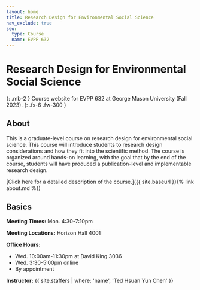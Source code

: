 ```yaml
---
layout: home
title: Research Design for Environmental Social Science
nav_exclude: true
seo:
  type: Course
  name: EVPP 632
---
```


# Research Design for Environmental Social Science
{: .mb-2 }
Course website for EVPP 632 at George Mason University (Fall 2023).
{: .fs-6 .fw-300 }

## About

This is a graduate-level course on research design for environmental social science. This course will introduce students to research design considerations and how they fit into the scientific method. The course is organized around hands-on learning, with the goal that by the end of the course, students will have produced a publication-level and implementable research design.



[Click here for a detailed description of the course.]({{ site.baseurl }}{% link about.md %})

## Basics

**Meeting Times:** Mon. 4:30-7:10pm

**Meeting Locations:** Horizon Hall 4001

**Office Hours:** 
- Wed. 10:00am-11:30pm at David King 3036
- Wed. 3:30-5:00pm online
- By appointment

**Instructor:**
{{ site.staffers | where: 'name', 'Ted Hsuan Yun Chen' }}

